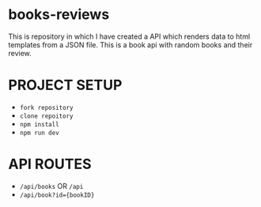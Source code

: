 # books-reviews
This is repository in which I have created a API which renders data to html templates from a JSON file. This is a book api with random books and their review.


# PROJECT SETUP 

- `fork repository`
- `clone repoitory`
- `npm install`
- `npm run dev`

# API ROUTES 

- `/api/books` OR `/api`
- `/api/book?id={bookID}`
